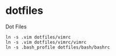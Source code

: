 # dotfiles
Dot Files

```
ln -s .vim dotfiles/vimrc
ln -s .vim dotfiles/vimrc/vimrc
ln -s .bash_profile dotfiles/bash/bashrc
```
